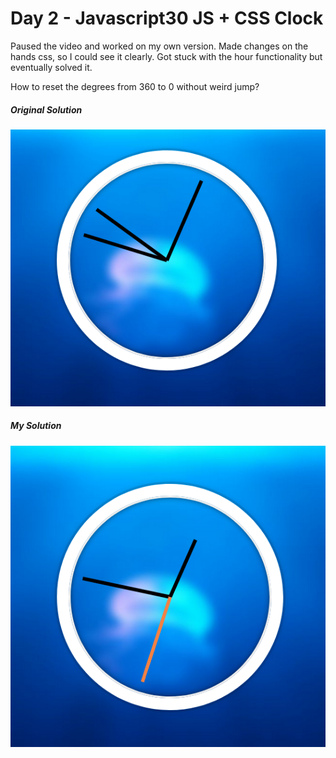 # Day 2 - Javascript30 JS + CSS Clock


Paused the video and worked on my own version. Made changes on the hands css, so I could see it clearly. Got stuck with the hour functionality but eventually solved it. 

How to reset the degrees from 360 to 0 without weird jump? 

##### Original Solution

![](images/original.png?raw=true)

##### My Solution

![](images/mine.png?raw=true)